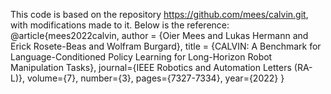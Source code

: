 This code is based on the repository https://github.com/mees/calvin.git, with modifications made to it. Below is the reference:
 @article{mees2022calvin,
 author = {Oier Mees and Lukas Hermann and Erick Rosete-Beas and Wolfram Burgard},
 title = {CALVIN: A Benchmark for Language-Conditioned Policy Learning for Long-Horizon Robot Manipulation Tasks},
 journal={IEEE Robotics and Automation Letters (RA-L)},
 volume={7},
 number={3},
 pages={7327-7334},
 year={2022}
 }

